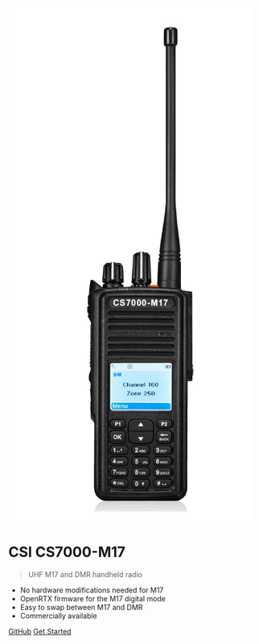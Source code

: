 <!-- _cover.md -->

![logo](_media/CS7000_M17.jpg ':size=243x512')

# CSI CS7000-M17

> UHF M17 and DMR handheld radio

- No hardware modifications needed for M17
- OpenRTX firmware for the M17 digital mode
- Easy to swap between M17 and DMR
- Commercially available

[GitHub](https://github.com/docsifyjs/docsify/)
[Get Started](#introduction)
